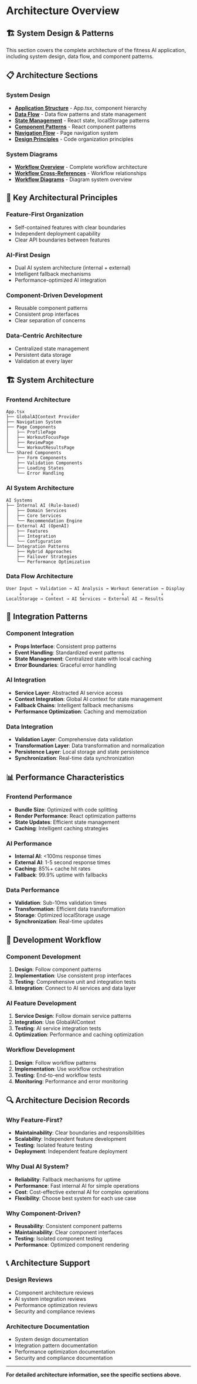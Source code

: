 # Architecture Overview

## 🏗️ **System Design & Patterns**

This section covers the complete architecture of the fitness AI application, including system design, data flow, and component patterns.

## 📋 **Architecture Sections**

### **System Design**
- **[Application Structure](./application-structure.md)** - App.tsx, component hierarchy
- **[Data Flow](./data-flow.md)** - Data flow patterns and state management
- **[State Management](./state-management.md)** - React state, localStorage patterns
- **[Component Patterns](./component-patterns.md)** - React component patterns
- **[Navigation Flow](./navigation-flow.md)** - Page navigation system
- **[Design Principles](./design-principles.md)** - Code organization principles

### **System Diagrams**
- **[Workflow Overview](../workflows/diagrams/workflow-overview.md)** - Complete workflow architecture
- **[Workflow Cross-References](../workflows/diagrams/workflow-cross-references.md)** - Workflow relationships
- **[Workflow Diagrams](../workflows/diagrams/README.md)** - Diagram system overview

## 🎯 **Key Architectural Principles**

### **Feature-First Organization**
- Self-contained features with clear boundaries
- Independent deployment capability
- Clear API boundaries between features

### **AI-First Design**
- Dual AI system architecture (internal + external)
- Intelligent fallback mechanisms
- Performance-optimized AI integration

### **Component-Driven Development**
- Reusable component patterns
- Consistent prop interfaces
- Clear separation of concerns

### **Data-Centric Architecture**
- Centralized state management
- Persistent data storage
- Validation at every layer

## 🏗️ **System Architecture**

### **Frontend Architecture**
```
App.tsx
├── GlobalAIContext Provider
├── Navigation System
├── Page Components
│   ├── ProfilePage
│   ├── WorkoutFocusPage
│   ├── ReviewPage
│   └── WorkoutResultsPage
└── Shared Components
    ├── Form Components
    ├── Validation Components
    ├── Loading States
    └── Error Handling
```

### **AI System Architecture**
```
AI Systems
├── Internal AI (Rule-based)
│   ├── Domain Services
│   ├── Core Services
│   └── Recommendation Engine
├── External AI (OpenAI)
│   ├── Features
│   ├── Integration
│   └── Configuration
└── Integration Patterns
    ├── Hybrid Approaches
    ├── Failover Strategies
    └── Performance Optimization
```

### **Data Flow Architecture**
```
User Input → Validation → AI Analysis → Workout Generation → Display
     ↓           ↓           ↓              ↓              ↓
LocalStorage → Context → AI Services → External AI → Results
```

## 🔧 **Integration Patterns**

### **Component Integration**
- **Props Interface**: Consistent prop patterns
- **Event Handling**: Standardized event patterns
- **State Management**: Centralized state with local caching
- **Error Boundaries**: Graceful error handling

### **AI Integration**
- **Service Layer**: Abstracted AI service access
- **Context Integration**: Global AI context for state management
- **Fallback Chains**: Intelligent fallback mechanisms
- **Performance Optimization**: Caching and memoization

### **Data Integration**
- **Validation Layer**: Comprehensive data validation
- **Transformation Layer**: Data transformation and normalization
- **Persistence Layer**: Local storage and state persistence
- **Synchronization**: Real-time data synchronization

## 📊 **Performance Characteristics**

### **Frontend Performance**
- **Bundle Size**: Optimized with code splitting
- **Render Performance**: React optimization patterns
- **State Updates**: Efficient state management
- **Caching**: Intelligent caching strategies

### **AI Performance**
- **Internal AI**: <100ms response times
- **External AI**: 1-5 second response times
- **Caching**: 85%+ cache hit rates
- **Fallback**: 99.9% uptime with fallbacks

### **Data Performance**
- **Validation**: Sub-10ms validation times
- **Transformation**: Efficient data transformation
- **Storage**: Optimized localStorage usage
- **Synchronization**: Real-time updates

## 🎯 **Development Workflow**

### **Component Development**
1. **Design**: Follow component patterns
2. **Implementation**: Use consistent prop interfaces
3. **Testing**: Comprehensive unit and integration tests
4. **Integration**: Connect to AI services and data layer

### **AI Feature Development**
1. **Service Design**: Follow domain service patterns
2. **Integration**: Use GlobalAIContext
3. **Testing**: AI service integration tests
4. **Optimization**: Performance and caching optimization

### **Workflow Development**
1. **Design**: Follow workflow patterns
2. **Implementation**: Use workflow orchestration
3. **Testing**: End-to-end workflow tests
4. **Monitoring**: Performance and error monitoring

## 🔍 **Architecture Decision Records**

### **Why Feature-First?**
- **Maintainability**: Clear boundaries and responsibilities
- **Scalability**: Independent feature development
- **Testing**: Isolated feature testing
- **Deployment**: Independent feature deployment

### **Why Dual AI System?**
- **Reliability**: Fallback mechanisms for uptime
- **Performance**: Fast internal AI for simple operations
- **Cost**: Cost-effective external AI for complex operations
- **Flexibility**: Choose best system for each use case

### **Why Component-Driven?**
- **Reusability**: Consistent component patterns
- **Maintainability**: Clear component interfaces
- **Testing**: Isolated component testing
- **Performance**: Optimized component rendering

## 📞 **Architecture Support**

### **Design Reviews**
- Component architecture reviews
- AI system integration reviews
- Performance optimization reviews
- Security and compliance reviews

### **Architecture Documentation**
- System design documentation
- Integration pattern documentation
- Performance optimization documentation
- Security and compliance documentation

---

**For detailed architecture information, see the specific sections above.** 